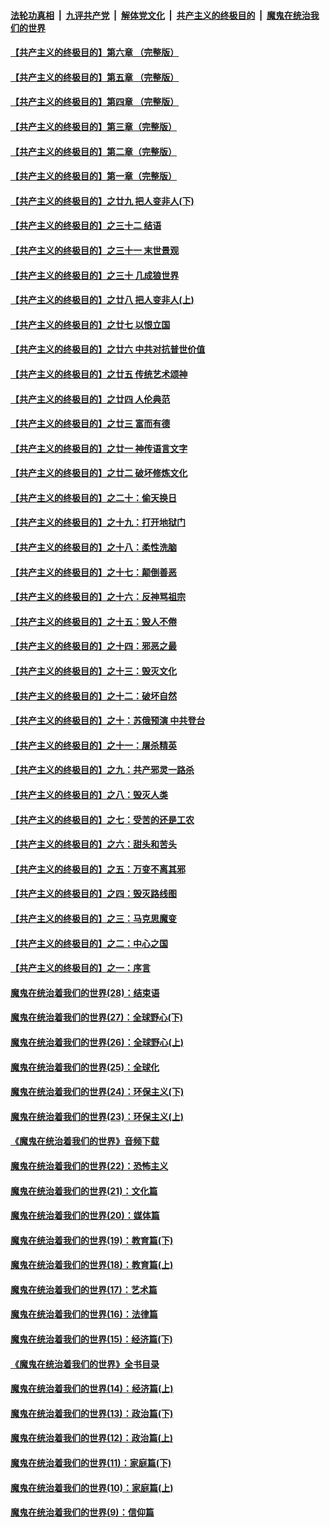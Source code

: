 ####  [法轮功真相](../../../../basic/blob/master/README.md?t=05261301) &nbsp;|&nbsp; [九评共产党](../../../../9ping.md/blob/master/README.md?t=05261301) &nbsp;|&nbsp; [解体党文化](../../../../jtdwh.md/blob/master/README.md?t=05261301)  &nbsp;|&nbsp; [共产主义的终极目的](../../../../gczydzjmd.md/blob/master/README.md?t=05261301) &nbsp;|&nbsp; [魔鬼在统治我们的世界](../../../../mgztzwmdsj.md/blob/master/README.md?t=05261301) 

#### [【共产主义的终极目的】第六章 （完整版）](../pages/nsc422/n11428913.md?t=05261301) 

#### [【共产主义的终极目的】第五章 （完整版）](../pages/nsc422/n11428912.md?t=05261301) 

#### [【共产主义的终极目的】第四章 （完整版）](../pages/nsc422/n11428907.md?t=05261301) 

#### [【共产主义的终极目的】第三章（完整版）](../pages/nsc422/n11428848.md?t=05261301) 

#### [【共产主义的终极目的】第二章（完整版）](../pages/nsc422/n11428831.md?t=05261301) 

#### [【共产主义的终极目的】第一章（完整版）](../pages/nsc422/n11417651.md?t=05261301) 

#### [【共产主义的终极目的】之廿九 把人变非人(下)](../pages/nsc422/n11344140.md?t=05261301) 

#### [【共产主义的终极目的】之三十二 结语](../pages/nsc422/n11360535.md?t=05261301) 

#### [【共产主义的终极目的】之三十一 末世景观](../pages/nsc422/n11351129.md?t=05261301) 

#### [【共产主义的终极目的】之三十 几成狼世界](../pages/nsc422/n11348280.md?t=05261301) 

#### [【共产主义的终极目的】之廿八 把人变非人(上)](../pages/nsc422/n11340492.md?t=05261301) 

#### [【共产主义的终极目的】之廿七 以恨立国](../pages/nsc422/n11336944.md?t=05261301) 

#### [【共产主义的终极目的】之廿六 中共对抗普世价值](../pages/nsc422/n11324785.md?t=05261301) 

#### [【共产主义的终极目的】之廿五 传统艺术颂神](../pages/nsc422/n11296396.md?t=05261301) 

#### [【共产主义的终极目的】之廿四 人伦典范](../pages/nsc422/n11296397.md?t=05261301) 

#### [【共产主义的终极目的】之廿三 富而有德](../pages/nsc422/n11283598.md?t=05261301) 

#### [【共产主义的终极目的】之廿一 神传语言文字](../pages/nsc422/n11263265.md?t=05261301) 

#### [【共产主义的终极目的】之廿二 破坏修炼文化](../pages/nsc422/n11245728.md?t=05261301) 

#### [【共产主义的终极目的】之二十：偷天换日](../pages/nsc422/n11238846.md?t=05261301) 

#### [【共产主义的终极目的】之十九：打开地狱门](../pages/nsc422/n11206376.md?t=05261301) 

#### [【共产主义的终极目的】之十八：柔性洗脑](../pages/nsc422/n11199994.md?t=05261301) 

#### [【共产主义的终极目的】之十七：颠倒善恶](../pages/nsc422/n11179782.md?t=05261301) 

#### [【共产主义的终极目的】之十六：反神骂祖宗](../pages/nsc422/n11166798.md?t=05261301) 

#### [【共产主义的终极目的】之十五：毁人不倦](../pages/nsc422/n11166792.md?t=05261301) 

#### [【共产主义的终极目的】之十四：邪恶之最](../pages/nsc422/n11150249.md?t=05261301) 

#### [【共产主义的终极目的】之十三：毁灭文化](../pages/nsc422/n11135227.md?t=05261301) 

#### [【共产主义的终极目的】之十二：破坏自然](../pages/nsc422/n11135214.md?t=05261301) 

#### [【共产主义的终极目的】之十：苏俄预演 中共登台](../pages/nsc422/n11118424.md?t=05261301) 

#### [【共产主义的终极目的】之十一：屠杀精英](../pages/nsc422/n11118442.md?t=05261301) 

#### [【共产主义的终极目的】之九：共产邪灵一路杀](../pages/nsc422/n11114139.md?t=05261301) 

#### [【共产主义的终极目的】之八：毁灭人类](../pages/nsc422/n11108503.md?t=05261301) 

#### [【共产主义的终极目的】之七：受苦的还是工农](../pages/nsc422/n11101809.md?t=05261301) 

#### [【共产主义的终极目的】之六：甜头和苦头](../pages/nsc422/n11096971.md?t=05261301) 

#### [【共产主义的终极目的】之五：万变不离其邪](../pages/nsc422/n11091285.md?t=05261301) 

#### [【共产主义的终极目的】之四：毁灭路线图](../pages/nsc422/n11086284.md?t=05261301) 

#### [【共产主义的终极目的】之三：马克思魔变](../pages/nsc422/n11061941.md?t=05261301) 

#### [【共产主义的终极目的】之二：中心之国](../pages/nsc422/n11047728.md?t=05261301) 

#### [【共产主义的终极目的】之一：序言](../pages/nsc422/n11086077.md?t=05261301) 

#### [魔鬼在统治着我们的世界(28)：结束语](../pages/nsc422/n10936246.md?t=05261301) 

#### [魔鬼在统治着我们的世界(27)：全球野心(下)](../pages/nsc422/n10928319.md?t=05261301) 

#### [魔鬼在统治着我们的世界(26)：全球野心(上)](../pages/nsc422/n10900318.md?t=05261301) 

#### [魔鬼在统治着我们的世界(25)：全球化](../pages/nsc422/n10788205.md?t=05261301) 

#### [魔鬼在统治着我们的世界(24)：环保主义(下)](../pages/nsc422/n10695307.md?t=05261301) 

#### [魔鬼在统治着我们的世界(23)：环保主义(上)](../pages/nsc422/n10688613.md?t=05261301) 

#### [《魔鬼在统治着我们的世界》音频下载](../pages/nsc422/n10635553.md?t=05261301) 

#### [魔鬼在统治着我们的世界(22)：恐怖主义](../pages/nsc422/n10614727.md?t=05261301) 

#### [魔鬼在统治着我们的世界(21)：文化篇](../pages/nsc422/n10597706.md?t=05261301) 

#### [魔鬼在统治着我们的世界(20)：媒体篇](../pages/nsc422/n10586579.md?t=05261301) 

#### [魔鬼在统治着我们的世界(19)：教育篇(下)](../pages/nsc422/n10564808.md?t=05261301) 

#### [魔鬼在统治着我们的世界(18)：教育篇(上)](../pages/nsc422/n10526970.md?t=05261301) 

#### [魔鬼在统治着我们的世界(17)：艺术篇](../pages/nsc422/n10499093.md?t=05261301) 

#### [魔鬼在统治着我们的世界(16)：法律篇](../pages/nsc422/n10485969.md?t=05261301) 

#### [魔鬼在统治着我们的世界(15)：经济篇(下)](../pages/nsc422/n10469975.md?t=05261301) 

#### [《魔鬼在统治着我们的世界》全书目录](../pages/nsc422/n10464261.md?t=05261301) 

#### [魔鬼在统治着我们的世界(14)：经济篇(上)](../pages/nsc422/n10457370.md?t=05261301) 

#### [魔鬼在统治着我们的世界(13)：政治篇(下)](../pages/nsc422/n10448270.md?t=05261301) 

#### [魔鬼在统治着我们的世界(12)：政治篇(上)](../pages/nsc422/n10444576.md?t=05261301) 

#### [魔鬼在统治着我们的世界(11)：家庭篇(下)](../pages/nsc422/n10440961.md?t=05261301) 

#### [魔鬼在统治着我们的世界(10)：家庭篇(上)](../pages/nsc422/n10435448.md?t=05261301) 

#### [魔鬼在统治着我们的世界(9)：信仰篇](../pages/nsc422/n10432159.md?t=05261301) 

